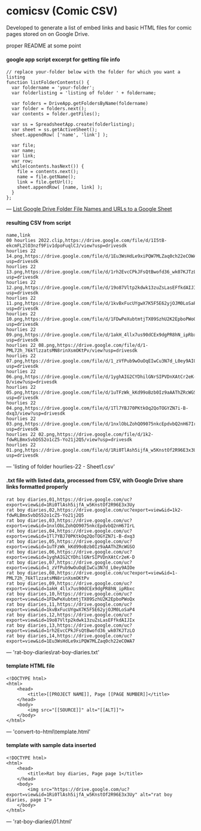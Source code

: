 # comicsv (Comic CSV)

Developed to generate a list of embed links and basic HTML files for comic pages stored on on Google Drive.

proper README at some point

#### google app script excerpt for getting file info
```
// replace your-folder below with the folder for which you want a listing
function listFolderContents() {
  var foldername = 'your-folder';
  var folderlisting = 'listing of folder ' + foldername;
  
  var folders = DriveApp.getFoldersByName(foldername)
  var folder = folders.next();
  var contents = folder.getFiles();
  
  var ss = SpreadsheetApp.create(folderlisting);
  var sheet = ss.getActiveSheet();
  sheet.appendRow( ['name', 'link'] );
  
  var file;
  var name;
  var link;
  var row;
  while(contents.hasNext()) {
    file = contents.next();
    name = file.getName();
    link = file.getUrl();
    sheet.appendRow( [name, link] );     
  }  
};
```
&mdash; [List Google Drive Folder File Names and URLs to a Google Sheet](https://www.acrosswalls.org/ortext-datalinks/list-google-drive-folder-file-names-urls/)

#### resulting CSV from script
```
name,link
00 hourlies 2022.clip,https://drive.google.com/file/d/1I5tB-ekcmFL2lO3nzf9Fiv1dpoFuqlCJ/view?usp=drivesdk
hourlies 22 14.png,https://drive.google.com/file/d/1Eu3WsHdLe9xiPQW7MLZaq0ch22eCOWA7/view?usp=drivesdk
hourlies 22 13.png,https://drive.google.com/file/d/1rh2EvcCPkJFsQtBwofd36_wk07KJTzLO/view?usp=drivesdk
hourlies 22 12.png,https://drive.google.com/file/d/19o87Vltp2kdwk13zuZsLasEFfkdAIJIx/view?usp=drivesdk
hourlies 22 11.png,https://drive.google.com/file/d/1kvBxFucUYgwX7K5F5E62yjOJM0LoSaP4/view?usp=drivesdk
hourlies 22 10.png,https://drive.google.com/file/d/1FDwPeXubtmtjTX09SzhU2K2EpboPWoQx/view?usp=drivesdk
hourlies 22 09.png,https://drive.google.com/file/d/1akH_4llx7us90dCEx9dgPR8hN_ipRbxc/view?usp=drivesdk
hourlies 22 08.png,https://drive.google.com/file/d/1-PML72h_76kTlzzatsMN8rinXsmOKtPv/view?usp=drivesdk
hourlies 22 07.png,https://drive.google.com/file/d/1_zVfPub9wOuOqEIwCu3N7d_L0ey9AIOe/view?usp=drivesdk
hourlies 22 06.png,https://drive.google.com/file/d/1yghAIG2CYDhilGNrSIPVDnXAtCr2eK-D/view?usp=drivesdk
hourlies 22 05.png,https://drive.google.com/file/d/1uTFzWk_kKd99oBzb0Iz9aAAThZRcWGSO/view?usp=drivesdk
hourlies 22 04.png,https://drive.google.com/file/d/1Tl7YBJ70PKtkOq2QoTOGYZN7i-B-dxq3/view?usp=drivesdk
hourlies 22 03.png,https://drive.google.com/file/d/1nxlObLZohQO9075nkcEpdvbQ2nH67IrL/view?usp=drivesdk
hourlies 22 02.png,https://drive.google.com/file/d/1k2-fdwRLBmxSvbDS52o1cZ5-Yo21j2Q5/view?usp=drivesdk
hourlies 22 01.png,https://drive.google.com/file/d/1Ri0TlAsh5ijfA_w5KnstOf2R96E3x3Uy/view?usp=drivesdk
```
&mdash; 'listing of folder hourlies-22 - Sheet1.csv'

#### .txt file with listed data, processed from CSV, with Google Drive share links formatted properly
```
rat boy diaries,01,https://drive.google.com/uc?export=view&id=1Ri0TlAsh5ijfA_w5KnstOf2R96E3x3Uy
rat boy diaries,02,https://drive.google.com/uc?export=view&id=1k2-fdwRLBmxSvbDS52o1cZ5-Yo21j2Q5
rat boy diaries,03,https://drive.google.com/uc?export=view&id=1nxlObLZohQO9075nkcEpdvbQ2nH67IrL
rat boy diaries,04,https://drive.google.com/uc?export=view&id=1Tl7YBJ70PKtkOq2QoTOGYZN7i-B-dxq3
rat boy diaries,05,https://drive.google.com/uc?export=view&id=1uTFzWk_kKd99oBzb0Iz9aAAThZRcWGSO
rat boy diaries,06,https://drive.google.com/uc?export=view&id=1yghAIG2CYDhilGNrSIPVDnXAtCr2eK-D
rat boy diaries,07,https://drive.google.com/uc?export=view&id=1_zVfPub9wOuOqEIwCu3N7d_L0ey9AIOe
rat boy diaries,08,https://drive.google.com/uc?export=view&id=1-PML72h_76kTlzzatsMN8rinXsmOKtPv
rat boy diaries,09,https://drive.google.com/uc?export=view&id=1akH_4llx7us90dCEx9dgPR8hN_ipRbxc
rat boy diaries,10,https://drive.google.com/uc?export=view&id=1FDwPeXubtmtjTX09SzhU2K2EpboPWoQx
rat boy diaries,11,https://drive.google.com/uc?export=view&id=1kvBxFucUYgwX7K5F5E62yjOJM0LoSaP4
rat boy diaries,12,https://drive.google.com/uc?export=view&id=19o87Vltp2kdwk13zuZsLasEFfkdAIJIx
rat boy diaries,13,https://drive.google.com/uc?export=view&id=1rh2EvcCPkJFsQtBwofd36_wk07KJTzLO
rat boy diaries,14,https://drive.google.com/uc?export=view&id=1Eu3WsHdLe9xiPQW7MLZaq0ch22eCOWA7
```
&mdash; 'rat-boy-diaries\rat-boy-diaries.txt'

#### template HTML file
```
<!DOCTYPE html>
<html>
    <head>
        <title>[[PROJECT NAME]], Page [[PAGE NUMBER]]</title>
    </head>
    <body>
        <img src="[[SOURCE]]" alt="[[ALT]]">
    </body>
</html>
```
&mdash; 'convert-to-html\template.html'

#### template with sample data inserted
```
<!DOCTYPE html>
<html>
    <head>
        <title>Rat boy diaries, Page page 1</title>
    </head>
    <body>
        <img src="https://drive.google.com/uc?export=view&id=1Ri0TlAsh5ijfA_w5KnstOf2R96E3x3Uy" alt="rat boy diaries, page 1">
    </body>
</html>
```
&mdash; 'rat-boy-diaries\01.html'
